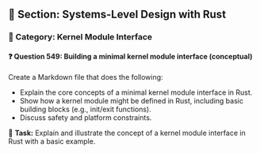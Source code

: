 ## 📘 Section: Systems-Level Design with Rust  
### 🔹 Category: Kernel Module Interface  
#### ❓ Question 549: Building a minimal kernel module interface (conceptual)

Create a Markdown file that does the following:

- Explain the core concepts of a minimal kernel module interface in Rust.
- Show how a kernel module might be defined in Rust, including basic building blocks (e.g., init/exit functions).
- Discuss safety and platform constraints.

🔧 **Task:** Explain and illustrate the concept of a kernel module interface in Rust with a basic example.
